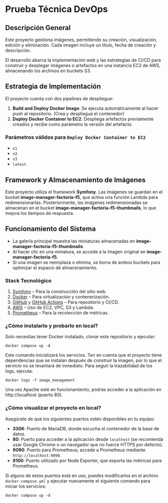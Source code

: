 # Prueba Técnica DevOps

## Descripción General

Este proyecto gestiona imágenes, permitiendo su creación, visualización, edición y eliminación. Cada imagen incluye un título, fecha de creación y descripción.

El desarrollo abarca la implementación web y las estrategias de CI/CD para construir y desplegar imágenes o artefactos en una instancia EC2 de AWS, almacenando los archivos en buckets S3.

## Estrategia de Implementación

El proyecto cuenta con dos pipelines de despliegue:

1. **Build and Deploy Docker Image**: Se ejecuta automáticamente al hacer push al repositorio. (Crea y despliegua el contenedor)
2. **Deploy Docker Container to EC2**: Despliega artefactos previamente creados y recibe como parámetro la versión del artefacto.

### Parámetros válidos para `Deploy Docker Container to EC2`
- `v1`
- `v2`
- `v3`
- `latest`

## Framework y Almacenamiento de Imágenes

Este proyecto utiliza el framework **Symfony**. Las imágenes se guardan en el bucket **image-manager-factoria-f5**, que activa una función Lambda para redimensionarlas. Posteriormente, las imágenes redimensionadas se almacenan en el bucket **image-manager-factoria-f5-thumbnails**, lo que mejora los tiempos de respuesta.

## Funcionamiento del Sistema

- La galería principal muestra las miniaturas almacenadas en **image-manager-factoria-f5-thumbnails**.
- Al hacer clic en una miniatura, se accede a la imagen original en **image-manager-factoria-f5**.
- Si una imagen se reemplaza o elimina, se borra de ambos buckets para optimizar el espacio de almacenamiento.

### Stack Tecnológico

1. [Symfony](https://symfony.com/doc/current/setup.html "Symfony") – Para la construcción del sitio web.
2. [Docker](https://www.docker.com/ "Docker") – Para virtualización y contenerización.
3. [GitHub](https://github.com/ "GitHub") y [GitHub Actions](https://docs.github.com/es/actions "GitHubActions") – Para repositorio y CI/CD.
4. [AWS](https://aws.amazon.com/es/ "AWS") – Uso de EC2, VPC, S3 y Lambda.
5. [Prometheus](https://prometheus.io/ "Prometheus") – Para la recolección de métricas.

### ¿Cómo instalarlo y probarlo en local?

Solo necesitas tener Docker instalado, clonar este repositorio y ejecutar:

`docker compose up -d`

Este comando inicializará los servicios. Ten en cuenta que el proyecto tiene dependencias que se instalan después de construir la imagen, por lo que el servicio no se levantará de inmediato. Para seguir la trazabilidad de los logs, ejecuta:

`docker logs -f image_management`

Una vez Apache esté en funcionamiento, podrás acceder a la aplicación en http://localhost (puerto 80).

### ¿Cómo visualizar el proyecto en local?

Asegúrate de que los siguientes puertos estén disponibles en tu equipo:

- **3306**: Puerto de MariaDB, donde escucha el contenedor de la base de datos.
- **80**: Puerto para acceder a la aplicación desde `localhost` (se recomienda usar Google Chrome o un navegador que no fuerce HTTPS por defecto).
- **9090**: Puerto para Prometheus; accede a Prometheus mediante `http://localhost:9090`.
- **9100**: Puerto utilizado por Node Exporter, que exporta las métricas para Prometheus.

Si alguno de estos puertos está en uso, puedes modificarlos en el archivo `docker-compose.yml` y ejecutar nuevamente el siguiente comando para iniciar los servicios:

`docker compose up -d`
